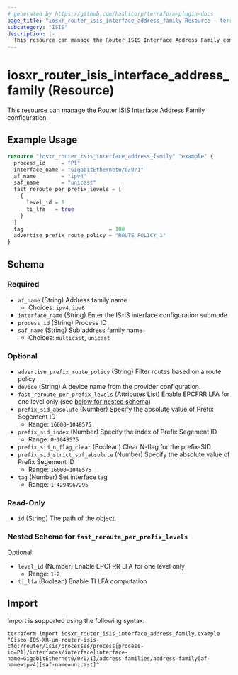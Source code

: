 ```yaml
---
# generated by https://github.com/hashicorp/terraform-plugin-docs
page_title: "iosxr_router_isis_interface_address_family Resource - terraform-provider-iosxr"
subcategory: "ISIS"
description: |-
  This resource can manage the Router ISIS Interface Address Family configuration.
---
```


# iosxr_router_isis_interface_address_family (Resource)

This resource can manage the Router ISIS Interface Address Family configuration.

## Example Usage

```terraform
resource "iosxr_router_isis_interface_address_family" "example" {
  process_id     = "P1"
  interface_name = "GigabitEthernet0/0/0/1"
  af_name        = "ipv4"
  saf_name       = "unicast"
  fast_reroute_per_prefix_levels = [
    {
      level_id = 1
      ti_lfa   = true
    }
  ]
  tag                           = 100
  advertise_prefix_route_policy = "ROUTE_POLICY_1"
}
```

<!-- schema generated by tfplugindocs -->
## Schema

### Required

- `af_name` (String) Address family name
  - Choices: `ipv4`, `ipv6`
- `interface_name` (String) Enter the IS-IS interface configuration submode
- `process_id` (String) Process ID
- `saf_name` (String) Sub address family name
  - Choices: `multicast`, `unicast`

### Optional

- `advertise_prefix_route_policy` (String) Filter routes based on a route policy
- `device` (String) A device name from the provider configuration.
- `fast_reroute_per_prefix_levels` (Attributes List) Enable EPCFRR LFA for one level only (see [below for nested schema](#nestedatt--fast_reroute_per_prefix_levels))
- `prefix_sid_absolute` (Number) Specify the absolute value of Prefix Segement ID
  - Range: `16000`-`1048575`
- `prefix_sid_index` (Number) Specify the index of Prefix Segement ID
  - Range: `0`-`1048575`
- `prefix_sid_n_flag_clear` (Boolean) Clear N-flag for the prefix-SID
- `prefix_sid_strict_spf_absolute` (Number) Specify the absolute value of Prefix Segement ID
  - Range: `16000`-`1048575`
- `tag` (Number) Set interface tag
  - Range: `1`-`4294967295`

### Read-Only

- `id` (String) The path of the object.

<a id="nestedatt--fast_reroute_per_prefix_levels"></a>
### Nested Schema for `fast_reroute_per_prefix_levels`

Optional:

- `level_id` (Number) Enable EPCFRR LFA for one level only
  - Range: `1`-`2`
- `ti_lfa` (Boolean) Enable TI LFA computation

## Import

Import is supported using the following syntax:

```shell
terraform import iosxr_router_isis_interface_address_family.example "Cisco-IOS-XR-um-router-isis-cfg:/router/isis/processes/process[process-id=P1]/interfaces/interface[interface-name=GigabitEthernet0/0/0/1]/address-families/address-family[af-name=ipv4][saf-name=unicast]"
```
